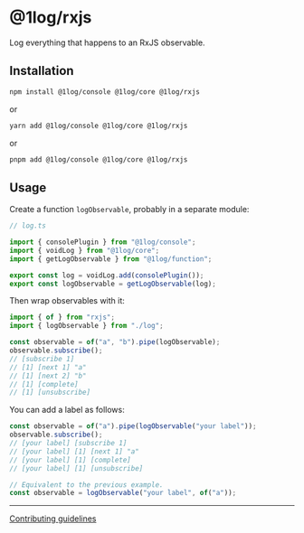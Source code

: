 # @1log/rxjs

Log everything that happens to an RxJS observable.

## Installation

```bash
npm install @1log/console @1log/core @1log/rxjs
```

or

```bash
yarn add @1log/console @1log/core @1log/rxjs
```

or

```bash
pnpm add @1log/console @1log/core @1log/rxjs
```

## Usage

Create a function `logObservable`, probably in a separate module:

```ts
// log.ts

import { consolePlugin } from "@1log/console";
import { voidLog } from "@1log/core";
import { getLogObservable } from "@1log/function";

export const log = voidLog.add(consolePlugin());
export const logObservable = getLogObservable(log);
```

Then wrap observables with it:

```ts
import { of } from "rxjs";
import { logObservable } from "./log";

const observable = of("a", "b").pipe(logObservable);
observable.subscribe();
// [subscribe 1]
// [1] [next 1] "a"
// [1] [next 2] "b"
// [1] [complete]
// [1] [unsubscribe]
```

You can add a label as follows:

```ts
const observable = of("a").pipe(logObservable("your label"));
observable.subscribe();
// [your label] [subscribe 1]
// [your label] [1] [next 1] "a"
// [your label] [1] [complete]
// [your label] [1] [unsubscribe]

// Equivalent to the previous example.
const observable = logObservable("your label", of("a"));
```

---

[Contributing guidelines](https://github.com/ivan7237d/1log/blob/master/.github/CONTRIBUTING.md)
